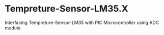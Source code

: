 # Tempreture-Sensor-LM35.X
Interfacing  Tempreture-Sensor-LM35 with PIC Microcontroller using ADC module 
